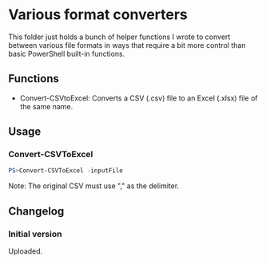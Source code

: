 # Various format converters

This folder just holds a bunch of helper functions I wrote to convert between various file formats in ways that require a bit more control than basic PowerShell built-in functions.

## Functions

* Convert-CSVtoExcel: Converts a CSV (.csv) file to an Excel (.xlsx) file of the same name.

## Usage

### Convert-CSVToExcel

```PowerShell
PS>Convert-CSVToExcel -inputFile
```

Note: The original CSV must use "," as the delimiter.

## Changelog

### Initial version

Uploaded.
